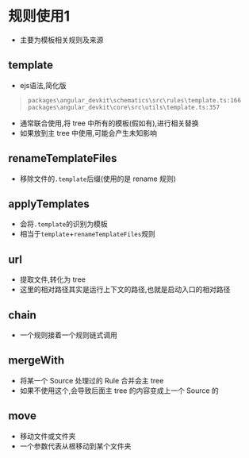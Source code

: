 # 规则使用1
- 主要为模板相关规则及来源
## template
- ejs语法,简化版
> `packages\angular_devkit\schematics\src\rules\template.ts:166`
> `packages\angular_devkit\core\src\utils\template.ts:357`
- 通常联合使用,将 tree 中所有的模板(假如有),进行相关替换
- 如果放到主 tree 中使用,可能会产生未知影响
## renameTemplateFiles
- 移除文件的`.template`后缀(使用的是 rename 规则)

## applyTemplates
- 会将`.template`的识别为模板
- 相当于`template`+`renameTemplateFiles`规则

## url
- 提取文件,转化为 tree
- 这里的相对路径其实是运行上下文的路径,也就是启动入口的相对路径
## chain
- 一个规则接着一个规则链式调用

## mergeWith
- 将某一个 Source 处理过的 Rule 合并会主 tree
- 如果不使用这个,会导致后面主 tree 的内容变成上一个 Source 的
## move
- 移动文件或文件夹
- 一个参数代表从根移动到某个文件夹